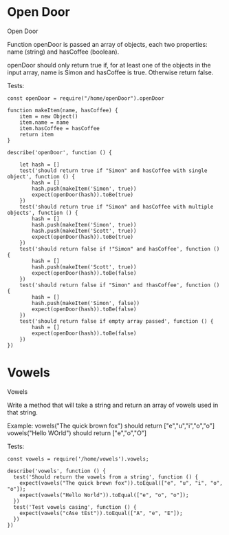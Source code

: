 # Open Door
Open Door

Function openDoor is passed an array of objects, each two properties: name (string) and hasCoffee (boolean).

openDoor should only return true if, for at least one of the objects in the input array, name is Simon and hasCoffee is true. Otherwise return false.

Tests:
```
const openDoor = require("/home/openDoor").openDoor

function makeItem(name, hasCoffee) {
    item = new Object()
    item.name = name
    item.hasCoffee = hasCoffee
    return item
}

describe('openDoor', function () {

    let hash = []
    test('should return true if "Simon" and hasCoffee with single object', function () {
        hash = []
        hash.push(makeItem('Simon', true))
        expect(openDoor(hash)).toBe(true)
    })
    test('should return true if "Simon" and hasCoffee with multiple objects', function () {
        hash = []
        hash.push(makeItem('Simon', true))
        hash.push(makeItem('Scott', true))
        expect(openDoor(hash)).toBe(true)
    })
    test('should return false if !"Simon" and hasCoffee', function () {
        hash = []
        hash.push(makeItem('Scott', true))
        expect(openDoor(hash)).toBe(false)
    })
    test('should return false if "Simon" and !hasCoffee', function () {
        hash = []
        hash.push(makeItem('Simon', false))
        expect(openDoor(hash)).toBe(false)
    })
    test('should return false if empty array passed', function () {
        hash = []
        expect(openDoor(hash)).toBe(false)
    })
})
```

# Vowels
Vowels

Write a method that will take a string and
return an array of vowels used in that string.

Example:
vowels("The quick brown fox") should return ["e","u","i","o","o"]
vowels("Hello WOrld") should return ["e","o","O"]

Tests:
```
const vowels = require('/home/vowels').vowels;

describe('vowels', function () {
  test('Should return the vowels from a string', function () {
    expect(vowels("The quick brown fox")).toEqual(["e", "u", "i", "o", "o"]);
    expect(vowels("Hello World")).toEqual(["e", "o", "o"]);
  })
  test('Test vowels casing', function () {
    expect(vowels("cAse tEst")).toEqual(["A", "e", "E"]);
  })
})
```
